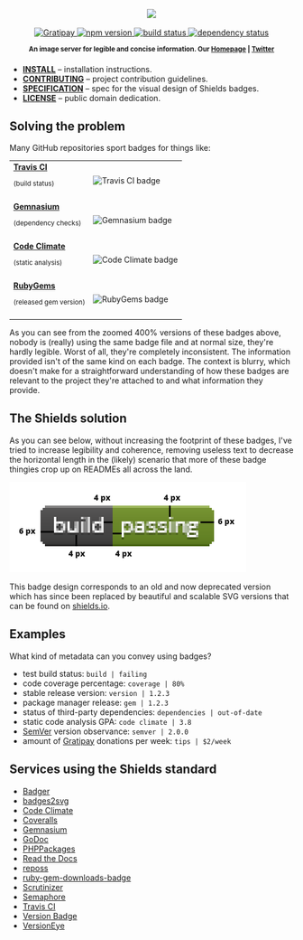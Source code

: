 <p align="center">
    <img src="https://rawgit.com/badges/shields/master/logo.svg"
         height="130">
</p>
<p align="center">
    <a href="https://www.gratipay.com/Shields/">
        <img src="http://img.shields.io/gratipay/shields.svg"
             alt="Gratipay">
    </a>
    <a href="https://npmjs.org/package/gh-badges">
        <img src="http://img.shields.io/npm/v/gh-badges.svg"
             alt="npm version">
    </a>
    <a href="https://travis-ci.org/badges/shields">
        <img src="http://img.shields.io/travis/badges/shields.svg"
             alt="build status">
    </a>
    <a href="https://david-dm.org/badges/shields">
        <img src="https://david-dm.org/badges/shields.svg"
             alt="dependency status">
    </a>
</p>
<p align="center"><sup><strong>An image server for legible and concise information. Our <a href="http://shields.io/">Homepage</a> | <a href="https://twitter.com/shields_io">Twitter</a></strong></sup></p>

* **[INSTALL](INSTALL.md)** – installation instructions.
* **[CONTRIBUTING](CONTRIBUTING.md)** – project contribution guidelines.
* **[SPECIFICATION](spec/SPECIFICATION.md)** – spec for the visual design of Shields badges.
* **[LICENSE](LICENSE.md)** – public domain dedication.

## Solving the problem
Many GitHub repositories sport badges for things like:
<table>
  <tr>
    <td><a href="https://travis-ci.org/"><strong>Travis CI</strong></a><p><sup>(build status)</sup></p></td>
    <td><img src="http://f.cl.ly/items/2H233M0I0T43313c3h0C/Screen%20Shot%202013-01-30%20at%202.45.30%20AM.png" alt="Travis CI badge"></td>
  </tr>
  <tr>
    <td><a href="https://gemnasium.com/"><strong>Gemnasium</strong></a><p><sup>(dependency checks)</sup></p></td>
    <td><img src="http://f.cl.ly/items/2j1D2R0q2C3s1x2y3k09/Screen%20Shot%202013-01-30%20at%202.46.10%20AM.png" alt="Gemnasium badge"></td>
  </tr>
  <tr>
    <td><a href="http://codeclimate.com"><strong>Code Climate</strong></a><p><sup>(static analysis)</sup></p></td>
    <td><img src="http://f.cl.ly/items/0H2O1A3q2b3j1D2i0M3j/Screen%20Shot%202013-01-30%20at%202.46.47%20AM.png" alt="Code Climate badge"></td>
  </tr>
  <tr>
    <td><a href="http://rubygems.org"><strong>RubyGems</strong></a><p><sup>(released gem version)</sup></p></td>
    <td><img src="http://f.cl.ly/items/443X21151h1V301s2s3a/Screen%20Shot%202013-01-30%20at%202.47.10%20AM.png" alt="RubyGems badge"></td>
  </tr>
</table>

As you can see from the zoomed 400% versions of these badges above, nobody is (really) using the same badge file and at normal size, they're hardly legible. Worst of all, they're completely inconsistent. The information provided isn't of the same kind on each badge. The context is blurry, which doesn't make for a straightforward understanding of how these badges are relevant to the project they're attached to and what information they provide.

## The Shields solution
As you can see below, without increasing the footprint of these badges, I've tried to increase legibility and coherence, removing useless text to decrease the horizontal length in the (likely) scenario that more of these badge thingies crop up on READMEs all across the land.

![Badge design](spec/proportions.png)

This badge design corresponds to an old and now deprecated version which has since been replaced by beautiful and scalable SVG versions that can be found on [shields.io](http://shields.io).

## Examples
What kind of metadata can you convey using badges?
* test build status: `build | failing`
* code coverage percentage: `coverage | 80%`
* stable release version: `version | 1.2.3`
* package manager release: `gem | 1.2.3`
* status of third-party dependencies: `dependencies | out-of-date`
* static code analysis GPA: `code climate | 3.8`
* [SemVer](http://semver.org/) version observance: `semver | 2.0.0`
* amount of [Gratipay](http://gratipay.com) donations per week: `tips | $2/week`

## Services using the Shields standard
* [Badger](https://github.com/badges/badgerbadgerbadger)
* [badges2svg](https://github.com/bfontaine/badges2svg)
* [Code Climate](https://codeclimate.com/changelog/510d4fde56b102523a0004bf)
* [Coveralls](https://coveralls.io/)
* [Gemnasium](http://support.gemnasium.com/forums/236528-general/suggestions/5518400-use-svg-for-badges-so-they-still-look-sharp-on-r)
* [GoDoc](https://godoc.org/)
* [PHPPackages](https://phppackages.org)
* [Read the Docs](https://readthedocs.org/)
* [reposs](https://github.com/rexfinn/reposs)
* [ruby-gem-downloads-badge](https://github.com/bogdanRada/ruby-gem-downloads-badge/)
* [Scrutinizer](https://scrutinizer-ci.com/)
* [Semaphore](https://semaphoreapp.com)
* [Travis CI](https://github.com/travis-ci/travis-ci/issues/630#issuecomment-38054967)
* [Version Badge](http://badge.fury.io/)
* [VersionEye](https://www.versioneye.com/)
